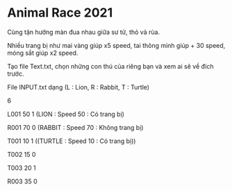 # Animal Race 2021

Cùng tận hưởng màn đua nhau giữa sư tử, thỏ và rùa.

Nhiều trang bị như mai vàng giúp x5 speed, tai thông minh giúp + 30 speed, móng sắt giúp x2 speed.

Tạo file Text.txt, chọn những con thú của riêng bạn và xem ai sẽ về đích trước.

File INPUT.txt dạng (L : Lion, R : Rabbit, T : Turtle)

6

L001 50 1 (LION : Speed 50 : Có trang bị)

R001 70 0 (RABBIT : Speed 70 : Không trang bị)

T001 10 1 ((TURTLE : Speed 10 : Có trang bị))

T002 15 0

T003 20 1

R003 35 0
